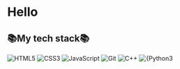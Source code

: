 <h1>Hello</h1>


<h2>📚My tech stack📚</h2>

![HTML5](https://img.shields.io/badge/-HTML5-F05032?style=for-the-badge&logo=html5&logoColor=ffffff)
![CSS3](https://img.shields.io/badge/-CSS3-007ACC?style=for-the-badge&logo=css3&logoColor=1572B6)
![JavaScript](https://img.shields.io/badge/-JavaScript-%23F7DFF1?style=for-the-badge&logo=javasript&logoColor=000000&labelColor=%23F7DF1&color=F7DF1E)
![Git](https://img.shields.io/badge/-Git-F05032?style=for-the-badge&logo=git&logoColor=ffffff)
![C++](https://img.shields.io/badge/-cpp?style=for-the-badge&logo=cplusplus&color=%20%2300599C)
![{Python3](https://img.shields.io/badge/-Python-3776AB?style=for-the-badge&logo=Pyhton&logoColor=000000)

